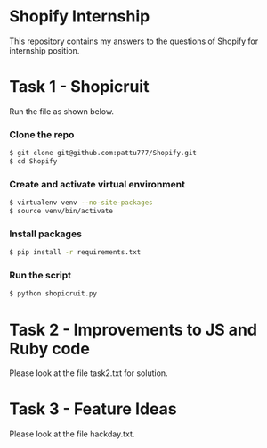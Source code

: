 # Shopify Internship
This repository contains my answers to the questions of Shopify for internship position. 

# Task 1 - Shopicruit
Run the file as shown below.

### Clone the repo

```bash
$ git clone git@github.com:pattu777/Shopify.git
$ cd Shopify
```

### Create and activate virtual environment

```bash
$ virtualenv venv --no-site-packages
$ source venv/bin/activate
```

### Install packages

```bash
$ pip install -r requirements.txt
```

### Run the script

```bash
$ python shopicruit.py
```

# Task 2 - Improvements to JS and Ruby code
Please look at the file task2.txt for solution.

# Task 3 - Feature Ideas
Please look at the file hackday.txt.
